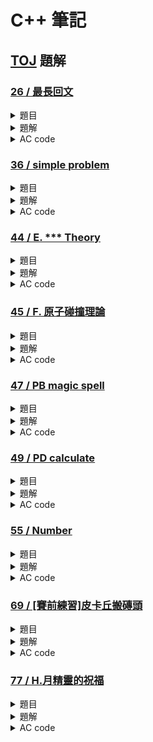 # **C++ 筆記**  
## [TOJ](https://toj.tfcis.org/oj/) 題解  

### [26 / 最長回文](https://toj.tfcis.org/oj/pro/26/)  

<details>

<summary>題目</summary>

### 題目敘述  
最長回文子字串  
例如:  
abcba --> abcba  
aabcdbaa --> aabbaa  
abda --> aba or ada  
    
### 輸入說明  
第一行為一整數 $T$ ，代表測資數目  
接下來 $T$ 行各有一字串  

    
### 輸出說明  
輸出各自串的最長回文子字串之長度，一行一個數字  
    
### 輸入限制  
$1 \leq T \leq 100$  
$字串長度 \leq 3000$  
字串皆為英文小寫
    
### 範例輸入
```
3
abcba
acabdaa
abda
```

### 範例輸出
```
5
5
3
```

</details>

<details>

<summary>題解</summary>

正常來說是一題 **最長回文子串** 的題目  
> #### 最長回文子串  
> 在一個字串中尋找一個最長的 **連續** 的回文的子串  

但這邊的並沒有要求 **連續**  
所以可以看作是 自己 跟 自己的反轉 的 LCS  
知道是 LCS 之後實作就很簡單了  

</details>

<details>

<summary>AC code</summary>

```cpp
#include <bits/stdc++.h>
using namespace std;

int lcs[3005][3005];

int main(){
    int n;
    cin>>n;
    string s;
    while(n--){
        cin>>s;
        for(int i=1;i<=s.size();i++){
        	for(int j=1;j<=s.size();j++){
        		lcs[i][j]=0;
        		if(s[i-1]==s[s.size()-j]){
        			lcs[i][j]=lcs[i-1][j-1]+1;
				}
				else{
					lcs[i][j]=max(lcs[i-1][j],lcs[i][j-1]);
				}
			}
		}
		cout<<lcs[s.size()][s.size()]<<endl;
    }
}
```

</details>

### [36 / simple problem](https://toj.tfcis.org/oj/pro/26/)  

<details>

<summary>題目</summary>

### 題目敘述  
這是一個很簡單的題目，題目敘述結束  
    
### 輸入說明  
輸入只有 $3$ 個整數 $A, B, C$  

    
### 輸出說明  
輸出 $A^B mod C$  
    
### 輸入限制  
$0 \leq A \leq 2^{31}-1$  
$0 \leq B \leq 2^{63}-1$  
$1 \leq C \leq 9439$  
    
### 範例輸入
```
10 3 7
```

### 範例輸出
```
6
```

</details>

<details>

<summary>題解</summary>

快速冪！！！  
可以在做次方乘法的時候，可以讓複雜度從 $O(N) \rightarrow O(logN)$  

例如，在計算 $2^{39}$ 時  
可以先將它拆成 $2^{32} \times 2^{4} \times 2^{2} \times 2^{1}$  
這樣只需要做 $6+3$ 次計算就可以得到答案，而不是 $39$ 次  

為什麼是 $6+3$  
因為要算出 $2^{32}$ 次需要算出 $2^{1}, 2^{2}, 2^{4}, 2^{8}, 2^{16}, 2^{32}$ 六次  
而算出 $2^{39}$ 又需要 $2^{32} \times 2^{4} \times 2^{2} \times 2^{1}$ 三次  

所以一共需要計算 $9$ 次

因此，只要用一個迴圈遍歷 $B$ 在二進位下的每個位數  
就可以輕鬆的實作出快速冪了  

</details>

<details>

<summary>AC code</summary>

```cpp
#include <bits/stdc++.h>
using namespace std;

int main(){
    long long int a,b,c;
	int total=1,r,count;
	cin>>a>>b>>c;
	r=a%c;
	for(int i=1;i<=b;i++){
		total*=r;
		total%=c;		
		if(total==1){
			count=i;
			b%=count;
			for(int i=1;i<=b;i++){
				total*=r;
				total%=c;
			}
			break;
		}
	}	
	cout<<total<<"\n";
}
```

</details>

### [44 / E. *** Theory](https://toj.tfcis.org/oj/pro/44/)  

<details>

<summary>題目</summary>

### 題目敘述  
到了目的地，一陣迷霧襲來，一切，都變了樣......。母龍，兩隻獸，一群鬣狗，陷入了陣法之中，四周彷彿十分熟悉，卻又十分迷濛  
"哈哈哈，起霧了..."，母龍絲毫不緊張  
“嗯...”，熊王思考著  
“嘻嘻...，哇！這間我來過欸，很好吃欸！”，神經大條的鬣狗也來亂  
“喔喔！對啊！我知道啊我來過”，草泥馬王假裝鎮定回應  
“酷喔！這間也超好吃，只是有點貴！”，某鬣狗云  
“對啊對啊！超好吃，我也吃過了，稍微貴真的！”，草泥馬王愛現表示  
“哇喔喔！那間超級好吃耶！我上次去的！”，鬣狗王忽然表示  
“嗯嗯，沒錯沒錯，還蠻好吃的！”，經歷豐富的草泥馬王回應  
“那間不是情趣用品店嗎？XD”，補刀鬣狗表示  
(草泥馬王...)  
“咯咯咯咯....(丟臉了齁)“，鬣狗們開心  

在愛現與出糗之餘，眾獸發現牠們開始鬼打牆，附近的建築物怎麼走都長得一樣，牠們不禁停下腳步，試圖尋找離開之法  
又一次的，鬣狗王咯咯笑著挖出了一份地圖，這張上面一格一格的方格N ∗ M
格，分別填入了 $0$ 或 $1$ ， $0$ 表示可通行， $1$ 為阻礙，最左上那格訂為 $(0, 0)$ ，右下 $(N−1, M−1)$  

在這張地圖上只能往上下左右移動，而每次移動的距離都是 $1$  
“我把今天的動漫追完，你們先找路。”，狗王說  
看在鬣狗王愛看A漫(我是指Animax動漫啦)的份上，需要你幫他產生一個走迷宮程式了  
    
### 輸入說明  
輸入第一行 $N, M$  
接著有 $N$ 行，每行 $M$ 個 $0$ 或 $1$ 字元(每個字元間有一個空格)，表迷宮狀態  
最末行為 $x_1, y_1, x_2, y_2$ ，為起點與終點座標  
左上角為 $(0, 0)$ ，右下角 $(N−1, M−1)$ ，原點在左上方，向下為 $x$ 軸正向，向右為 $y$ 軸正向  
    
### 輸出說明  
輸出 $(x_1, y_1) ∼ (x_2, y_2)$ 的距離  
若兩點之間沒有通路，則輸出 $−1$  
    
### 輸入限制  
$N, M \leq 1000$  
    
### 範例輸入  
```  
3 4  
0 0 1 0  
0 1 1 0  
0 0 0 0  
0 1 2 3  
```  

### 範例輸出  
```  
6  
```  

</details>

<details>

<summary>題解</summary>

先把所有的輸入存起來  
```cpp
int n,m;
int x1,y1,x2,y2;
bool arr[1005][1005];

int main(){
	cin>>n>>m;
	for(int i=0;i<n;i++){
		for(int j=0;j<m;j++){
			cin>>arr[i][j];
		}
	}
	cin>>x1>>y1>>x2>>y2;
}
```

因為是閹割版的 bfs ，所以只需考慮要向 **上下左右** 走就可以了  
```cpp
int dx[4]={1,-1,0,0};
int dy[4]={0,0,1,-1};
```

還有因為將地圖是唯一格一格的，所以只要檢查當前的那格有沒有走過，和走訪是否合法就可以了  
```cpp
int vis[1005][1005];

bool check(int x,int y){
	if(x>=0&&x<n&&y>=0&&y<m&&arr[x][y]==0&&vis[x][y]==0){
		return 1;
	}
	else{
		return 0;
	}
}
```

接下來，因為這一題要求輸出最短距離，所以要用 bfs 來運算，而 bfs 就需要用到 queue 了  
```cpp
queue<pair<int,int> > q;
pair<int,int> _p;

int main(){
	//code
	_p.first=xme;
	_p.second=yme;
	q.push(_p);
}
```

bfs 的部分  
```cpp
void bfs(int x,int y){
	while(!q.empty()){
	    _p=q.front();
		int nowx=_p.first;
		int nowy=_p.second;
		q.pop();
		for(int i=0;i<4;i++){
			int todox=nowx+dx[i];
			int todoy=nowy+dy[i];
			if(check(todox,todoy)){
			    _p.first=todox;
			    _p.second=todoy;
				q.push(_p);
				vis[todox][todoy]=vis[nowx][nowy]+1;
			}
		}
	}
}

int main(){
	//code
	vis[xme][yme]=1;
	bfs(xme,yme);
	cout<<vis[xdoor][ydoor]-1<<endl;
}
```

</details>

<details>

<summary>AC code</summary>

```cpp
#include<bits/stdc++.h>
using namespace std;

queue<pair<int,int> > q;
pair<int,int> _p;
int n,m;
int dx[4]={1,-1,0,0};
int dy[4]={0,0,1,-1};
bool arr[1005][1005];
int vis[1005][1005];
int xme,yme,xdoor,ydoor;

inline bool check(int x,int y){
	if(x>=0&&x<n&&y>=0&&y<m&&arr[x][y]==0&&vis[x][y]==0){
		return 1;
	}
	else{
		return 0;
	}
}

inline void bfs(int x,int y){
	while(!q.empty()){
	    _p=q.front();
		int nowx=_p.first;
		int nowy=_p.second;
		q.pop();
		for(int i=0;i<4;i++){
			int todox=nowx+dx[i];
			int todoy=nowy+dy[i];
			if(check(todox,todoy)){
			    _p.first=todox;
			    _p.second=todoy;
				q.push(_p);
				vis[todox][todoy]=vis[nowx][nowy]+1;
			}
		}
	}
}

int main(){
	cin>>n>>m;
	for(int i=0;i<n;i++){
		for(int j=0;j<m;j++){
			cin>>arr[i][j];
		}
	}
	cin>>xme>>yme>>xdoor>>ydoor;
	_p.first=xme;
	_p.second=yme;
	q.push(_p);
	vis[xme][yme]=1;
	bfs(xme,yme);
	cout<<vis[xdoor][ydoor]-1<<endl;
}
```

</details>

### [45 / F. 原子碰撞理論](https://toj.tfcis.org/oj/pro/45/)  

<details>

<summary>題目</summary>

### 題目敘述  
由於這個迷霧迷宮太大了，獸隊在裡面尋找出路的這麼一段時間，兩隻嚴重發情的動物與母龍之間一直有著神奇的互動  
路口抉擇時....  
“右邊比較好走而且....”，熊表示  
"左邊小路啦！應該是捷徑喔！"，草泥馬王說  
“你那麼肥會卡住啦！”，熊王嗆他  
“你再這樣我要跟龍龍 (ㄌㄨㄥˇ ㄌㄨㄥˊ)講喔！”，草泥馬王38道  
“……”  
(走左邊，某動物卡住……)  

日復一日，鬣狗們發現了一個模式，他們稱為原子碰撞理論，母龍身為原子中心，兩隻獸王為電子受其吸引，而草泥馬質量較大，熊王質量相對較小，但是吸引力方面，熊王受母龍吸引之力比草泥馬為大  
於是如下反應重複著，一開始熊王受母龍強力吸引，靠近與她聊天時，草泥馬同時較慢速靠近，直到產生碰撞，由於熊王質量遠小於草泥馬，於是遠遠彈開  
接著因為母龍對熊王有著極大吸引，熊王會快速回到原子附近，接近母龍，再產生碰撞。這次換草泥馬被彈出，只是因為質量太大，只彈出一些些，再藉由較弱吸引力緩緩回來，產生下一次碰撞  
有鑑於還有很多天要走，為了保護母龍，於是鬣狗群決定插手(爪?)，介入碰撞。但是為了要精準控制碰撞能量，鬣狗每個小時進行觀察記錄，取得精確碰撞數據  

記錄方法
鬣狗持續 $H$ 小時觀察，每個小時記錄下該小時發生的碰撞次數與能量。每次碰撞有能量變化，會有正負值，最後的目的是要知道每個小時過後，從以前到現在所有能量變化的最大最小值差距之絕對值，(計算過最大最小值差距的數值將會被鬣狗丟掉)  
這件工作本來是狗王要做的，但是你知道的他喜歡動漫勝過母龍(與工作)，所以請你代勞囉！  
    
### 輸入說明  
第一行是持續觀察小時數 $H$  
第 $2$ 行∼第 $H∗2+1$ 行(共 $H$ 組資料，每個小時兩行)  
每組資料第 $1$ 行 $N$ 為該小時碰撞次數  
第 $2$ 行有 $N$ 個數字 $D$ 表 $N$ 次碰撞能量變化  
    
### 輸出說明  
每個小時讀到資料後，輸出當前紀錄表內能量變化最大最小值差距之絕對值(每行一個數字)  
    
### 輸入限制  
$H \leq 500$  
$N \leq 200$  
$D \leq 65565$  
    
### 範例輸入  
```  
2
3
1 1 5
4
2 4 6 8 
```  

### 範例輸出  
```  
4
7
```  

</details>

<details>

<summary>題解</summary>

輸入一些數字後，輸出最大和最小的差值  
然後將目前的最大最小丟掉  
之後一直重複這個步驟直到結束  

* 最大 --> 頭  
* 最小 --> 尾  

好像可以用 deque ？  
只要輸入後 sort 一次  
然後再將 front 和 back pop掉  

</details>

<details>

<summary>AC code</summary>

```cpp
#include <bits/stdc++.h>
using namespace std;

deque<int> dq;

int main(){
    int n,d,a;
    cin>>n;
    while(n--){
        cin>>d;
        while(d--){
            cin>>a;
            dq.push_back(a);
        }
        sort(dq.begin(),dq.end());
        cout<<dq[dq.size()-1]-dq[0]<<endl;
        dq.pop_back();
        dq.pop_front();
    }
}
```

</details>

### [47 / PB magic spell](https://toj.tfcis.org/oj/pro/47/)  

<details>

<summary>題目</summary>

### 題目敘述  

邪惡的XC Team經過了瘋狂的炸彈封殺行動，本來滿心期待著PZ Read淅浰嘩啦炸了個粉碎，不料PZ Read實在太強大，最後居然成功重逢了!!!  
惡影看到居然沒有美麗的爆炸產生，十分的不爽，於是幹譙了一大堆莫名奇妙的詞語，因為實在譙太大聲了，被PZ兩人聽到了，P覺得很像神秘的咒語，於是把他聽到的東西用敏銳的直覺與超高的手速抄下來  
因為惡影實在譙太多，Z在旁邊看P抄好久，覺得實在有點無聊，於是自找麻煩幫他搞一個索引出來，由於索引太過複雜，於是P將他轉為一組數列  
其實那組數列只是每個單字的音節數量，負號代表的是氣音咒語，於是轉換後的數列大概就是長這樣：  
$12,6,47,-45,63,2,-4,9...$ (P表示：我不想排序咧，怎樣~~)  
在PZ抄完(惡影譙完)的那一剎那，他們不約而同的感應到了一句話:  
「Repeat It... 《&^%$#@# $%^ &*&^%$% ^&*&^%$ #$%^&*》←我是咒語...Evolution !!」  
他們連忙把聽到的咒語記了下來，但是由於事出突然，嚇了一跳，所以只記得咒語中每個單字的音節數量與發音方式(是不是氣音)。當他們回過神來後，便想要試著把真正咒語找出來，於是將咒語轉換為一群詢問列表，每個詢問代表一個數K，他們想知道K是否出現在數列中，若沒有出現，則找出與這個數字K最接近的兩個數 $a, b$ ，使得 $a < K < b$  
也就是說，如果數列中不存在K，他們就只好分別找出『小於K的最大值』與『大於K的最小值』後再來推測，但也可能有其一不存在  
但是自己慢慢找真的頗悲劇，你能幫忙寫出一個程式，協助PZ進行這項工作嗎？  
 
    
### 輸入說明  

第一行為一個整數 $n$ ，代表數列大小  
第二行有 $n$ 個整數 $x_i$   
第三行有一個整數 $t$ ，代表的詢問的數目  
接下來的 $t$ 行各有一個詢問 $K$  
    
### 輸出說明  

針對每一組詢問 $K$ 輸出答案  
若數列中有出現 $K$ (查詢值)則直接輸出 $K$   
若數列中不存在 $K$ ，則輸出"a b"(不包含引號)  
其中 $a$ 為比 $K$ 小的最大整數， $b$ 為比 $K$ 大的最小整數 $(a < K < b)$  
假如 $a$ 不存在則輸出"no b"，或是 $b$ 不存在則輸出"a no"  
    
### 輸入限制  

$10 \leq n \leq 1000000$  
$1 \leq i \leq n$  
$-2^{31}+1 \leq x_i \leq 2^{31}-1$  
$1 \leq t \leq 10000$  
$-2^{31}+1 \leq K \leq 2^{31}-1$  
    
### 範例輸入  
```  
7
4 1 7 -1 8 -10 19
3
4
6
-11
```  

### 範例輸出  
```  
4
4 7
no -10
```  

</details>

<details>

<summary>題解</summary>

在數列中尋找數字 $n$ 或者比它小的數字 $a$ 和比它大的數字 $b$  
一臉看起來就是要二分搜啊  

但要注意的是，這邊的數列並沒有排序  
所以在最一開始要 sort 一次  

然後在二分搜就可以了  

</details>

<details>

<summary>AC code</summary>

```cpp
#include<bits/stdc++.h>
using namespace std;
int main() {
    ios::sync_with_stdio(0),cin.tie(0);
    int n;
    cin>>n;
    int a[n+1];
    for(int i=0;i<n;i++){
    	cin>>a[i];
	}
	sort(a,a+n);
	int m;
	cin>>m;
	int b;
	for(int i=0;i<m;i++){
		cin>>b;
		if(binary_search(a,a+n,b)){
			cout<<b<<endl;
		}
		else{
			if(binary_search(a,a+n,*(lower_bound(a,a+n,b)-1))){
				cout<<*(lower_bound(a,a+n,b)-1)<<" ";
			}
			else{
				cout<<"no ";
			}
			if(binary_search(a,a+n,*upper_bound(a,a+n,b))){
				cout<<*upper_bound(a,a+n,b)<<endl;
			}
			else{
				cout<<"no"<<endl;
			}
		}
	}
}
```

</details>

### [49 / PD calculate](https://toj.tfcis.org/oj/pro/49/)  

<details>

<summary>題目</summary>

### 題目敘述  

「轟隆劈哩啪啦淅哩嘩啦~~」衝擊波在一陣華麗的的爆炸中殞滅了，強大的能量拉開了時間與空間的裂隙，遠處看戲的惡影一個不注意，手上拿的重要資料被捲入裂隙，裂成兩半飄落在PZ與XC眼前，他們兩隊消耗太多能量，沒力氣打架，只好先把心思放在那張剛飄下來的紙上……。  
紙上看起來就是一張計算紙，上面寫滿了奇怪的數學運算，頗遺憾的是，擁有這張計算紙的怪胎不知道是腦袋哪裡有洞，加減乘除居然全部都用指令。  

指令解釋如下  
`GCD ( a , b )` 代表 $a、b$ 的最大公因數  
`LCM ( a , b )` 代表 $a、b$ 的最小公倍數  
`ADD ( a , b )` 代表 $a+b$  
`SUB ( a , b )` 代表 $a-b$  
`MUL ( a , b )` 代表 $a*b$  
`DIV ( a , b )` 代表 $a/b$ (取整數即可)  
 
請你幫他們寫出一個可以求解的程式，因為他們都快累死了…。  
    
### 輸入說明  

輸入有數行  
每行數行各有一條指令，指令格式如上  
以EOF結束  
    
### 輸出說明  

針對每個指令輸出結果，一行一個整數  
    
### 輸入限制  

$1 \leq a, b \leq 2^{31}-1$  
    
### 範例輸入  
```  
ADD ( 10 , 5 )
GCD ( 20 , 12 )
LCM ( 20 , 12 )
```  

### 範例輸出  
```  
15
4
60
```  

</details>

<details>

<summary>題解</summary>

注意 $a \times b$ 可能會大於 $2^{31}-1$  
所以要開 long long  

還有 $最小公倍數 \times 最大公因數 = a \times b$   
所以 $最小公倍數 = a \times b / 最大公因數$   

</details>

<details>

<summary>AC code</summary>

```cpp
#include<bits/stdc++.h>
using namespace std;

int main() {
	string A;
	char B;
	long long int X,Y,ans;
	while(cin>>A>>B>>X>>B>>Y>>B){
		if(A=="GCD"){
			ans=__gcd(X,Y);
		}
		else if(A=="LCM"){
			ans=X*Y/__gcd(X,Y);
		}
		else if(A=="ADD"){
			ans=X+Y;
		}
		else if(A=="SUB"){
			ans=X-Y;
		}
		else if(A=="MUL"){
			ans=X*Y;
		}
		else if(A=="DIV"){
			ans=X/Y;
		}
		cout<<ans<<endl;
	}	
}
```

</details>

### [55 / Number](https://toj.tfcis.org/oj/pro/55/)  

<details>

<summary>題目</summary>

### 題目敘述  

據說在鳥鳥國度裡流行著名為「USO」(音USO)的音樂遊戲，剛推出時就受到眾多鳥鳥們的喜愛，而且許多鳥鳥都會將自己創作出來的有內涵的、永無止盡的歌曲上傳，提供其他鳥鳥們更多歌曲選擇。  

由於有內涵的、永無止盡的歌曲大量被創作出來，遊戲歌曲數量便以驚人的速度成長，許多鳥鳥們也為了充實自己的遊戲內容瘋狂的下載音樂，但當鳥一忙起來總會有疏失，有些歌曲會被重複下載到，這樣就非常麻煩了！由於鳥鳥世界中的電腦對於檔名重複的檔案、資料夾並不會作出任何提醒，遊戲開發者也沒有針對這點做出相關應變措施，於是許多鳥鳥電腦中就充斥的許多檔案內容一模一樣的檔案，相當佔據空間。  

又有隻聰明的鳥鳥受不了這種設計，它寶貴的硬碟都快要被重複的歌曲佔滿了，於是，它用了神奇到不行的方法將電腦中擁有的歌曲編號列了出來，它現在想要知道，它所想要下載的歌曲在電腦中是否已經存在，如果存在，它也希望知道數量，方便做清除重複檔案的工作。  

    
### 輸入說明  

第 $1$ 行有一個整數 $N$  
第 $2$ 行有 $N$ 個數 $a$ ，代表已經存在於電腦中的歌曲編號  
第 $3$ 行有一個整數 $M$ ，代表鳥鳥預定要下載的歌曲數量  
第 $4 ~ 4+M-1$ 行每行有一個數 $b$ ，代表鳥鳥想要下載的歌曲編號  
    
### 輸出說明  

針對每一個鳥鳥想要下載的歌曲編號，輸出一個整數，代表該歌曲在鳥鳥電腦中存在的數量，若沒有則輸出"0" (不含雙引號)  
    
### 輸入限制  

$N,M \leq 10^6$  
$a,b$ 保證可以用32-bit signed int儲存  

    
### 範例輸入  
```  
8
5 6 1 2 4 8 7 5
3
5
6
9
```  

### 範例輸出  
```  
2
1
0
```  

</details>

<details>

<summary>題解</summary>

在一數列中找到某數的個數  
很明顯在提示使用二分搜  

二分搜只能用在已排序的數列  

然後個數的話  
其實可以找 某個數的開頭位置 和 第一個比某個大的位置  
兩者相減就可以了  

</details>

<details>

<summary>AC code</summary>

```cpp
#include<bits/stdc++.h>
using namespace std;

int main() {
    int n,m;
    cin>>n;
    int s[n+1];
    for(int i=0;i<n;i++){
        cin>>s[i];
    }
    sort(s,s+n);
    cin>>m;
    int t;
    while(m--){
    	cin>>t;
    	cout<<upper_bound(s,s+n ,t)-lower_bound(s,s+n ,t)<<endl;
    }
}
```

</details>

### [69 / [賽前練習]皮卡丘搬磚頭](https://toj.tfcis.org/oj/pro/69/)  

<details>

<summary>題目</summary>

### 題目敘述  

今天皮卡丘要和你與好朋友們一起去探險！為了要有充足體體力能快快樂樂地玩一整天，皮卡丘有一種鍛鍊體能的方式，就是將家旁的一疊磚頭搬到家中另一側，隔天再搬回來，如此方法的確讓皮卡丘更加的強壯，體內累積的電能更加充沛  

不過皮卡丘連續搬了好幾天之後，他突然很好奇他在這段期間內，到底搬了幾塊的磚頭。數學不太好的皮卡丘一想到就頭暈，你能幫他算一算嗎？不過有一個小意外，皮卡丘在最後一天要把其中一個磚頭搬回原處時，把這磚頭摔碎了！因此這個磚頭是不列入搬運次數的，請注意！  
    
### 輸入說明  

只有一行，有兩個數字： $K,N$ ，代表皮卡丘搬了 $K$ 天，家中原先有 $N$ 個磚頭  
    
### 輸出說明  

請輸出一行，為皮卡丘搬運磚頭的次數  
    
### 輸入限制  

$0 \leq K,N \leq 2^{32}$
    
### 範例輸入  
```  
3 5
```  

### 範例輸出  
```  
14
```  

</details>

<details>

<summary>題解</summary>

就... $ans=K*(N-1)-1+K$  
注意 $(a,b)=(0,0)$ 的解  
還有 $ans$ 可能會大於

</details>

<details>

<summary>AC code</summary>

```cpp
#include<iostream>
using namespace std;

int main() {
	unsigned long long a,b;
	cin>>a>>b;
	if(a==0||b==0){
		cout<<"0"<<endl;
		
	}
	else{
		cout<<a*(b-1)-1+a<<endl;
	}
	return 0;
}
```

</details>

### [77 / H.月精靈的祝福](https://toj.tfcis.org/oj/pro/77/)  

<details>

<summary>題目</summary>

### 題目敘述  

幫助完雷精靈後，大家對你的機智感到相當的佩服，十分的有成就！今日大家都玩得很愉快，感覺認識了許多自己以前所不知道的事情，最後呢，由月精靈帶來了場聲光秀來做為今日的尾聲：  

精彩的演出，讓今日在場的神奇寶貝們流連忘返。如今已到了回家的時候了，皮卡丘逐一地向大家道別，希望有機會能再到這裡跟大家一起玩，臨走前，一旁的仙子精靈突然提議要一起跟著皮卡丘走，他說他還有一件重要的事要辦，也要先離開這裡，要走很多天的路程。路上多個伴或許就不會寂寞吧！也感謝如此幫助的皮卡丘們，你終於走到這裡了，好好地向大家道別吧！留下美好的回憶， Wish you success.  

### 輸入說明  

只有一行，為要道別的人名 $S$  
    
### 輸出說明  

請輸出一行。對他說聲Good bye吧！  
請注意雖然只有輸出一行，行末最後還是有換行的  
    
### 輸入限制  

$S$ 長度小於20，包含任意可顯示之字元及空白  
    
### 範例輸入  
```  
Sylveon
```  

### 範例輸出  
```  
Good Bye Sylveon!
```  

</details>

<details>

<summary>題解</summary>

cin cout  

注意 $S$ 長度小於20，包含任意可顯示之字元及 **空白**  
所以要用 getline();  

</details>

<details>

<summary>AC code</summary>

```cpp
#include<iostream>
using namespace std;

int main() {
    string name;
    getline(cin,name);
    cout<<"Good Bye "<<name<<"!"<<endl;
}
```

</details>







